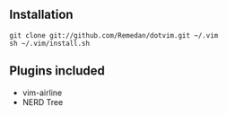 Installation
------------

    git clone git://github.com/Remedan/dotvim.git ~/.vim
    sh ~/.vim/install.sh

Plugins included
----------------

* vim-airline
* NERD Tree
